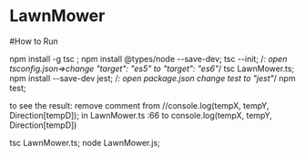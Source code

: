# LawnMower

#How to Run

npm install -g tsc ;
npm install @types/node --save-dev;
tsc --init;                               /*: open tsconfig.json=>change "target": "es5" to "target": "es6"*/
tsc LawnMower.ts;
npm install --save-dev jest;              /*: open package.json change test to "jest"*/
npm test;

to see the result:
remove comment from //console.log(tempX, tempY, Direction[tempD]); in LawnMower.ts :66 to console.log(tempX, tempY, Direction[tempD])

tsc LawnMower.ts;
node LawnMower.js;
